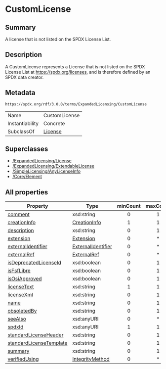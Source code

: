 <!-- Automatically generated by spec-parser v2.3.0 on 2024-07-29T18:25:30.305944+00:00 -->
<!-- SPDX-License-Identifier: Community-Spec-1.0 -->

# CustomLicense

## Summary

A license that is not listed on the SPDX License List.


## Description

A CustomLicense represents a License that is not listed on the SPDX License
List at <https://spdx.org/licenses>, and is therefore defined by an SPDX data
creator.


## Metadata

`https://spdx.org/rdf/3.0.0/terms/ExpandedLicensing/CustomLicense`


| | |
|---|---|
| Name | CustomLicense |
| Instantiability | Concrete |
| SubclassOf | [License](../Classes/License.md) |


## Superclasses

* [/ExpandedLicensing/License](../../ExpandedLicensing/Classes/License.md)
* [/ExpandedLicensing/ExtendableLicense](../../ExpandedLicensing/Classes/ExtendableLicense.md)
* [/SimpleLicensing/AnyLicenseInfo](../../SimpleLicensing/Classes/AnyLicenseInfo.md)
* [/Core/Element](../../Core/Classes/Element.md)






## All properties

| Property | Type | minCount | maxCount |
|---|---|:---:|:---:|
| [comment](../../Core/Properties/comment.md) | xsd:string | 0 | 1 |
| [creationInfo](../../Core/Properties/creationInfo.md) | [CreationInfo](../../Core/Classes/CreationInfo.md) | 1 | 1 |
| [description](../../Core/Properties/description.md) | xsd:string | 0 | 1 |
| [extension](../../Core/Properties/extension.md) | [Extension](../../Extension/Classes/Extension.md) | 0 | * |
| [externalIdentifier](../../Core/Properties/externalIdentifier.md) | [ExternalIdentifier](../../Core/Classes/ExternalIdentifier.md) | 0 | * |
| [externalRef](../../Core/Properties/externalRef.md) | [ExternalRef](../../Core/Classes/ExternalRef.md) | 0 | * |
| [isDeprecatedLicenseId](../../ExpandedLicensing/Properties/isDeprecatedLicenseId.md) | xsd:boolean | 0 | 1 |
| [isFsfLibre](../../ExpandedLicensing/Properties/isFsfLibre.md) | xsd:boolean | 0 | 1 |
| [isOsiApproved](../../ExpandedLicensing/Properties/isOsiApproved.md) | xsd:boolean | 0 | 1 |
| [licenseText](../../SimpleLicensing/Properties/licenseText.md) | xsd:string | 1 | 1 |
| [licenseXml](../../ExpandedLicensing/Properties/licenseXml.md) | xsd:string | 0 | 1 |
| [name](../../Core/Properties/name.md) | xsd:string | 0 | 1 |
| [obsoletedBy](../../ExpandedLicensing/Properties/obsoletedBy.md) | xsd:string | 0 | 1 |
| [seeAlso](../../ExpandedLicensing/Properties/seeAlso.md) | xsd:anyURI | 0 | * |
| [spdxId](../../Core/Properties/spdxId.md) | xsd:anyURI | 1 | 1 |
| [standardLicenseHeader](../../ExpandedLicensing/Properties/standardLicenseHeader.md) | xsd:string | 0 | 1 |
| [standardLicenseTemplate](../../ExpandedLicensing/Properties/standardLicenseTemplate.md) | xsd:string | 0 | 1 |
| [summary](../../Core/Properties/summary.md) | xsd:string | 0 | 1 |
| [verifiedUsing](../../Core/Properties/verifiedUsing.md) | [IntegrityMethod](../../Core/Classes/IntegrityMethod.md) | 0 | * |



